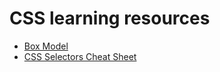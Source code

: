 # CSS learning resources

- [Box Model](https://web.dev/learn/css/box-model)
- [CSS Selectors Cheat Sheet](https://welcm.uk/downloads/CSS-Selectors-Cheatsheet.pdf)

